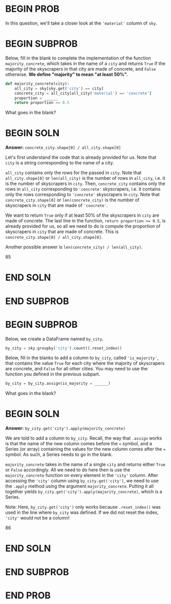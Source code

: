 # BEGIN PROB

In this question, we'll take a closer look at the `'material'` column of `sky`.

# BEGIN SUBPROB

Below, fill in the blank to complete the implementation of the function `majority_concrete`, which takes in the name of a `city` and returns `True` if the majority of the skyscrapers in that city are made of concrete, and `False` otherwise. **We define "majority" to mean "at least 50%".**

```py
def majority_concrete(city):
    all_city = sky[sky.get('city') == city]
    concrete_city = all_city[all_city('material') == 'concrete']
    proportion = ______
    return proportion >= 0.5
```

What goes in the blank?

# BEGIN SOLN

**Answer:** `concrete_city.shape[0] / all_city.shape[0]`

Let's first understand the code that is already provided for us. Note that `city` is a string corresponding to the name of a city.

`all_city` contains only the rows for the passed in `city`. Note that `all_city.shape[0]` or `len(all_city)` is the number of rows in `all_city`, i.e. it is the number of skyscrapers in `city`. Then, `concrete_city` contains only the rows in `all_city` corresponding to `'concrete'` skyscrapers, i.e. it contains only the rows corresponding to `'concrete'` skyscrapers in `city`. Note that `concrete_city.shape[0]` or `len(concrete_city)` is the number of skyscrapers in `city` that are made of `'concrete'`.

We want to return `True` only if at least 50% of the skyscrapers in `city` are made of concrete. The last line in the function, `return proportion >= 0.5`, is already provided for us, so all we need to do is compute the proportion of skyscrapers in `city` that are made of concrete. This is `concrete_city.shape[0] / all_city.shape[0]`.

Another possible answer is `len(concrete_city) / len(all_city)`.

<average>85</average>

# END SOLN

# END SUBPROB

# BEGIN SUBPROB

Below, we create a DataFrame named `by_city`.

```py
by_city = sky.groupby('city').count().reset_index()
```

Below, fill in the blanks to add a column to `by_city`, called `'is_majority'`, that contains the value `True` for each city where the majority of skyscrapers are concrete, and `False` for all other cities. You may need to use the function you defined in the previous subpart.

```py
by_city = by_city.assign(is_majority = ______)
```

What goes in the blank?

# BEGIN SOLN

**Answer:** `by_city.get('city').apply(majority_concrete)`

We are told to add a column to `by_city`. Recall, the way that `.assign` works is that the name of the new column comes before the `=` symbol, and a Series (or array) containing the values for the new column comes after the `=` symbol. As such, a Series needs to go in the blank.

`majority_concrete` takes in the name of a single `city` and returns either `True` or `False` accordingly. All we need to do here then is use the `majority_concrete` function on every element in the `'city'` column. After accessing the `'city'` column using `by_city.get('city')`, we need to use the `.apply` method using the argument `majority_concrete`. Putting it all together yields `by_city.get('city').apply(majority_concrete)`, which is a Series.

Note: Here, `by_city.get('city')` only works because `.reset_index()` was used in the line where `by_city` was defined. If we did not reset the index, `'city'` would not be a column!

<average>86</average>

# END SOLN

# END SUBPROB

# END PROB